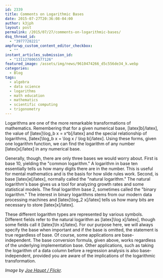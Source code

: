 ```yaml
---
id: 2339
title: Comments on Logarithmic Bases
date: 2015-07-27T20:36:08-04:00
author: k3jph
layout: post
permalink: /2015/07/27/comments-on-logarithmic-bases/
dsq_thread_id:
  - "3977728221"
ampforwp_custom_content_editor_checkbox:
  - ""
instant_articles_submission_id:
  - "1311278065577126"
featured_image: /assets/img/news/9610474266_d5c556de34_k.webp
categories:
  - Blog
tags:
  - algebra
  - data science
  - logarithms
  - math education
  - mathematics
  - scientific computing
  - trigonometry
---
```

Logarithms are one of the more remarkable transformations of mathematics.  Remembering that for a given numerical base, [latex]b[/latex], the value of [latex]\log_b x = x^b[/latex] and the special relationship of logarithms, [latex]\log_b x = \log x / \log b[/latex].  Using these forms, given one logarithm function, we can find the logarithm of any number [latex]x[/latex] in any numerical base.

Generally, though, there are only three bases we would worry about.  First is base 10, yielding the "common logarithm."  A logarithm in base ten essentially tells us how many digits there are in the number.  This is useful for mental mathematics and is the basis for how slide rules work.  Second, is base [latex]e[/latex], normally called the "natural logarithm."  The natural logarithm's base gives us a tool for analyzing growth rates and some statistical models.  The final logarithm base 2, sometimes called the "binary logarithm."  The interest in binary logarithms stems from our modern data processing machines and [latex]\log_2 x[/latex] tells us how many bits are necessary to store [latex]x[/latex].

These different logarithm types are represented by various symbols.  Different fields refer to the natural logarithm as [latex]\log x[/latex], though some fields call it [latex]\ln x[/latex].  For our purpose here, we will always specify the base when important and if the base is omitted, the statement is true regardless of base.  Of course, some applications are base-independent.  The base conversion formula, given above, works regardless of the underlying implementation base.  Other applications, such as taking the logarithm of a data column before a regression analysis is also base-independent, provided you are aware of the implications of the logarithmic transformation.

_Image by [Joe Haupt / Flickr](https://www.flickr.com/photos/51764518@N02/9610474266)._
